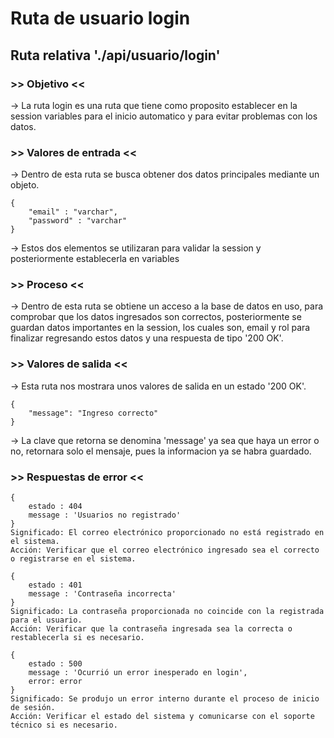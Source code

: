 # Ruta de usuario login

## Ruta relativa './api/usuario/login'

### >> Objetivo <<

-> La ruta login es una ruta que tiene como proposito establecer en la session variables para el inicio automatico y para evitar problemas con los datos.

### >> Valores de entrada <<

-> Dentro de esta ruta se busca obtener dos datos principales mediante un objeto.

    {
        "email" : "varchar",
        "password" : "varchar"
    }

-> Estos dos elementos se utilizaran para validar la session y posteriormente establecerla en variables

### >> Proceso <<

-> Dentro de esta ruta se obtiene un acceso a la base de datos en uso, para comprobar que los datos ingresados son correctos, posteriormente se guardan datos importantes en la session, los cuales son, email y rol para finalizar regresando estos datos y una respuesta de tipo '200 OK'.

### >> Valores de salida <<

-> Esta ruta nos mostrara unos valores de salida en un estado '200 OK'.

    {
        "message": "Ingreso correcto"
    }

-> La clave que retorna se denomina 'message' ya sea que haya un error o no, retornara solo el mensaje, pues la informacion ya se habra guardado.

### >> Respuestas de error <<

    {
        estado : 404
        message : 'Usuarios no registrado'
    }
    Significado: El correo electrónico proporcionado no está registrado en el sistema.
    Acción: Verificar que el correo electrónico ingresado sea el correcto o registrarse en el sistema.

    {
        estado : 401
        message : 'Contraseña incorrecta'
    }
    Significado: La contraseña proporcionada no coincide con la registrada para el usuario.
    Acción: Verificar que la contraseña ingresada sea la correcta o restablecerla si es necesario.

    {
        estado : 500
        message : 'Ocurrió un error inesperado en login',
        error: error
    }
    Significado: Se produjo un error interno durante el proceso de inicio de sesión.
    Acción: Verificar el estado del sistema y comunicarse con el soporte técnico si es necesario.
